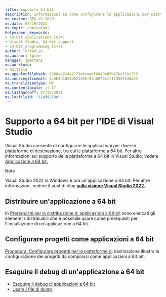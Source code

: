 ```yaml
---
title: supporto 64 bit
description: Informazioni su come configurare le applicazioni per piattaforme diverse, incluse le piattaforme a 64 bit.
ms.custom: SEO-VS-2020
ms.date: 07/19/2021
ms.topic: conceptual
helpviewer_keywords:
- 64-bit applications [C++]
- Visual Studio, 64-bit support
- 64-bit programming [C++]
author: TerryGLee
ms.author: tglee
manager: jmartens
ms.workload:
- multiple
ms.openlocfilehash: 8990ea7c4a2173a0cea0f66a0edfb67ee116c259
ms.sourcegitcommit: 3c5b1a1d51b521356f42a6879c1f1745573dda65
ms.translationtype: MT
ms.contentlocale: it-IT
ms.lasthandoff: 07/23/2021
ms.locfileid: "114592190"
---
```

# <a name="visual-studio-ide-64-bit-support"></a>Supporto a 64 bit per l'IDE di Visual Studio

Visual Studio consente di configurare le applicazioni per diverse piattaforme di destinazione, tra cui le piattaforme a 64 bit. Per altre informazioni sul supporto della piattaforma a 64 bit in Visual Studio, vedere [Applicazioni a 64 bit.](/dotnet/framework/64-bit-apps)

> [!NOTE]
> Visual Studio 2022 in Windows è ora un'applicazione a 64 bit. Per altre informazioni, vedere il post di blog [**sulla visione Visual Studio 2022.**](https://devblogs.microsoft.com/visualstudio/visual-studio-2022/)

## <a name="deploy-a-64-bit-application"></a>Distribuire un'applicazione a 64 bit

In [Prerequisiti per la distribuzione di applicazioni a 64 bit](../deployment/deploying-prerequisites-for-64-bit-applications.md) sono elencati gli elementi ridistribuibili che è possibile usare come prerequisiti per l'installazione di un'applicazione a 64 bit.

## <a name="configure-projects-as-64-bit-applications"></a>Configurare progetti come applicazioni a 64 bit

[Procedura: Configurare progetti per le piattaforme di](../ide/how-to-configure-projects-to-target-platforms.md) destinazione illustra la configurazione dei progetti da compilarsi come applicazioni a 64 bit.

## <a name="debug-a-64-bit-application"></a>Eseguire il debug di un'applicazione a 64 bit

- [Eseguire il debug di applicazioni a 64 bit](../debugger/debug-64-bit-applications.md)
- [Usare i file di dump](../debugger/using-dump-files.md)
